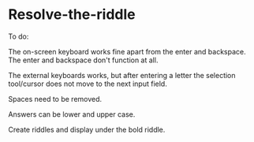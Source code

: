 # Resolve-the-riddle

To do:

The on-screen keyboard works
fine apart from the enter and backspace. The enter and
backspace don't function at all.

The external keyboards works, but after entering a letter the
selection tool/cursor does not move to the next input field.

Spaces need to be removed.

Answers can be lower and upper case.

Create riddles and display under the bold riddle.